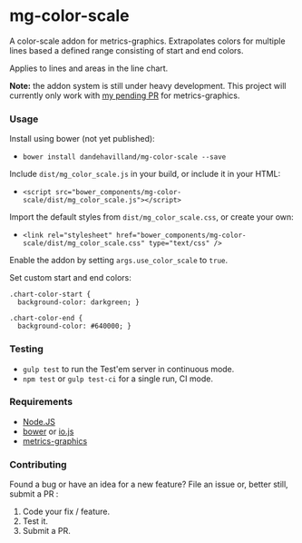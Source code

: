 # mg-color-scale

A color-scale addon for metrics-graphics. Extrapolates colors for multiple lines
based a defined range consisting of start and end colors.

Applies to lines and areas in the line chart.

**Note:** the addon system is still under heavy development. This project will currently only work with [my pending PR](https://github.com/mozilla/metrics-graphics/pull/351) for metrics-graphics.

### Usage

Install using bower (not yet published):

- `bower install dandehavilland/mg-color-scale --save`

Include `dist/mg_color_scale.js` in your build, or include it in your HTML:

- `<script src="bower_components/mg-color-scale/dist/mg_color_scale.js"></script>`

Import the default styles from `dist/mg_color_scale.css`, or create your own:

- `<link rel="stylesheet" href="bower_components/mg-color-scale/dist/mg_color_scale.css" type="text/css" />`

Enable the addon by setting `args.use_color_scale` to `true`.

Set custom start and end colors:

```
.chart-color-start {
  background-color: darkgreen; }

.chart-color-end {
  background-color: #640000; }
```

### Testing

- `gulp test` to run the Test'em server in continuous mode.
- `npm test` or `gulp test-ci` for a single run, CI mode.


### Requirements

- [Node.JS](http://nodejs.org/)
- [bower](http://bower.io) or [io.js](https://iojs.org/)
- [metrics-graphics](http://metricsgraphicsjs.org/)

### Contributing

Found a bug or have an idea for a new feature? File an issue or, better still, submit a PR :

1. Code your fix / feature.
2. Test it.
3. Submit a PR.
